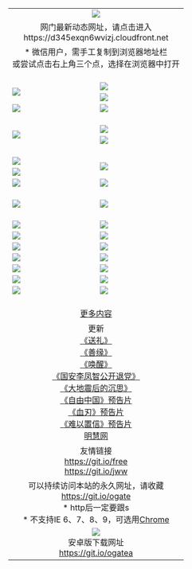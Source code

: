 ﻿<table>
  <tr></tr>
  <tr><td colspan=2 align=center><img src="https://cloud.githubusercontent.com/assets/11880933/13434984/f430fae2-e012-11e5-814f-c2df1e82b247.jpg" /></td></tr>
  <tr><td colspan=2 align=center>网门最新动态网址，请点击进入
<br>https://d345exqn6wvizj.cloudfront.net
    </td>
  </tr>
  <tr>
    <td colspan=2 align=center>* 微信用户，需手工复制到浏览器地址栏<br>或尝试点击右上角三个点，选择在浏览器中打开
    <!--br>* IE6打开动态网址须在选项中勾选TLS 1.0--></td>
  </tr>
  <tr height="20">
  <tr>
    <td rowspan=2><a href="https://d345exqn6wvizj.cloudfront.net/ogUP.aspx?name=11DKC.mp4&list=11DKC" target="_blank"><img src="https://d345exqn6wvizj.cloudfront.net/Up/11DKC1.jpg" /></a></td> 
    <td><div><a href="https://d345exqn6wvizj.cloudfront.net/ogUP.aspx?name=LRWS.mp4&list=LRWS" target="_blank"><img src="https://d345exqn6wvizj.cloudfront.net/Up/LRWS.jpg" /></a></td>
   </tr>
  <tr>
    <td><a href="https://d345exqn6wvizj.cloudfront.net/ogNiceVedio.aspx" target="_blank"><img src="https://d345exqn6wvizj.cloudfront.net/Up/11TGKDY.jpg" /></a></td>
  </tr>
  <tr>
    <td><a href="https://d345exqn6wvizj.cloudfront.net/ogUP.aspx?name=_EA/%CA%AE%C4%EA.mp4&count=http://odisk.org/Up/_EA/%CA%AE%C4%EA.mp4;http://odisk.org/Up/_EE/%CC%CE%B8%E7%D9%A9%B5%E7%D3%B0%A3%BA%CA%AE%C4%EA.mp4|2|%CA%AE%C4%EA|%D5%FD%C6%AC;%CC%CE%B8%E7%D9%A9%B5%E7%D3%B0" target="_blank"><img src="https://d345exqn6wvizj.cloudfront.net/Up/_EA/%E5%8D%81%E5%B9%B4_135.jpg" /></a></td>
    <td><a href="https://d345exqn6wvizj.cloudfront.net/ogUP.aspx?name=_EC%C9%FA%CB%C0%D3%EB%C2%D6%BB%D8.mp4&count=http://v.ifeng.com/documentary/discovery/201501/039bdca9-5c34-4796-b332-43b8f831efce.shtml;http://v.ifeng.com/documentary/society/201501/030cc825-2840-4536-a0b8-416c88375055.shtml;http://v.ifeng.com/documentary/society/201501/03a412f8-32ec-4e18-81ba-98acf64ec1ca.shtml;http://v.ifeng.com/documentary/society/201501/03c58012-8e01-456a-9097-615b3b24a709.shtml|4|%C9%FA%CB%C0%D3%EB%C2%D6%BB%D8" target="_blank"><img src="https://d345exqn6wvizj.cloudfront.net/Up/_EC/%E7%94%9F%E6%AD%BB%E4%B8%8E%E8%BD%AE%E5%9B%9E_135.jpg" /></a></td>
  </tr>
  <tr height="20">
  <tr>
    <td rowspan=2><a href="https://d345exqn6wvizj.cloudfront.net/ogUP.aspx?name=4EE/DJ.mp4&list=4EEDJ" target="_blank"><img src="https://d345exqn6wvizj.cloudfront.net/Up/4EE/DJ140.jpg"/></a></td>
    <td><a href="https://d345exqn6wvizj.cloudfront.net/ogUP.aspx?name=4EE/ZG.mp4&list=4EEZG" target="_blank"><img src="https://d345exqn6wvizj.cloudfront.net/Up/4EE/ZG0.jpg"/></a></td>
    <!--td><a href="https://d345exqn6wvizj.cloudfront.net/ogUP.aspx?name=4EE/QQ.mp4&list=4EEQQ" target="_blank"><img src="https://d345exqn6wvizj.cloudfront.net/Up/4EE/QQ0.jpg"/></a></td>
    <td><a href="https://d345exqn6wvizj.cloudfront.net/ogUP.aspx?name=4EE/HQ.mp4&list=4EEHQ" target="_blank"><img src="https://d345exqn6wvizj.cloudfront.net/Up/4EE/HQ0.jpg"/></a></td-->
  </tr>
  <tr>
    <td><a href="https://d345exqn6wvizj.cloudfront.net/onCO.aspx?list=XWPL&mode=m" target="_blank"><img src="https://d345exqn6wvizj.cloudfront.net/Up/0WZTT.jpg" /></a></td> 
  </tr>
  <tr height="20">
  <tr>
    <td><a href="https://d345exqn6wvizj.cloudfront.net/ogUP.aspx?name=JQR.mp4&count=2" target="_blank"><img src="https://d345exqn6wvizj.cloudfront.net/Up/JQR.jpg" /></a></td>   
    <td rowspan=2><a href="https://d345exqn6wvizj.cloudfront.net/ogUP.aspx?name=JP.mp4&count=9" target="_blank"><img src="https://d345exqn6wvizj.cloudfront.net/Up/JP.jpg" /></td>
  </tr>
  <tr>
    <td><a href="https://d345exqn6wvizj.cloudfront.net/ogUP.aspx?name=WH.mp4" target="_blank"><img src="https://d345exqn6wvizj.cloudfront.net/Up/WH.jpg" /></a></td>
  </tr>
  <tr>
    <td><a href="https://d345exqn6wvizj.cloudfront.net/ogUP.aspx?name=SSZJ.mp4&list=SSZJ" target="_blank"><img src="https://d345exqn6wvizj.cloudfront.net/Up/SSZJ.jpg" /></a></td>
    <td><a href="https://d345exqn6wvizj.cloudfront.net/ogUP.aspx?name=WLSH.mp4&count=2" target="_blank"><img src="https://d345exqn6wvizj.cloudfront.net/Up/WLSH.jpg" /></a</td>
  </tr>
  <tr height="20">
  <tr>
    <td><a href="https://d345exqn6wvizj.cloudfront.net/ogUP.aspx?name=ZY.mp4&count=2015|16" target="_blank"><img src="https://d345exqn6wvizj.cloudfront.net/Up/ZY.jpg" /></a</td>
    <td><a href="https://d345exqn6wvizj.cloudfront.net/ogUP.aspx?name=XTFY.mp4&count=B|2,A|24" target="_blank"><img src="https://d345exqn6wvizj.cloudfront.net/Up/XTFY.jpg" /></a></td>
  </tr>
  <tr height="20">
  </tr>
  <!--tr>
    <td><a href="https://d345exqn6wvizj.cloudfront.net/ogUP.aspx?name=4EE/GX.mp4&list=4EEGX" target="_blank"><img src="https://d345exqn6wvizj.cloudfront.net/Up/4EE/GX0.jpg"/></a></td>
    <td><a href="https://d345exqn6wvizj.cloudfront.net/ogUP.aspx?name=4EE/HD.mp4&list=4EEHD" target="_blank"><img src="https://d345exqn6wvizj.cloudfront.net/Up/4EE/HD0.jpg"/></a></td>
  </tr>
  <tr>
    <td><a href="https://d345exqn6wvizj.cloudfront.net/ogUP.aspx?name=4EE/TX.mp4&list=4EETX" target="_blank"><img src="https://d345exqn6wvizj.cloudfront.net/Up/4EE/TX0.jpg"/></a></td>
    <td><a href="https://d345exqn6wvizj.cloudfront.net/ogUP.aspx?name=4EE/WZ.mp4&list=4EEWZ" target="_blank"><img src="https://d345exqn6wvizj.cloudfront.net/Up/4EE/WZ0.jpg"/></a></td>
  </tr-->
  <tr>
    <td><a href="https://d345exqn6wvizj.cloudfront.net/onUP.aspx?name=https://d1ni6yqhqrtjo7.cloudfront.net/" target="_blank"><img src="https://d345exqn6wvizj.cloudfront.net/Up/0DTW.jpg"/></a></td>
    <td><a href="https://d345exqn6wvizj.cloudfront.net/onUP.aspx?name=https://d240ns8up8earz.cloudfront.net/acenter/" target="_blank"><img src="https://d345exqn6wvizj.cloudfront.net/Up/0TDW.jpg" /></a></td>
  </tr>
  <tr>
    <td><a href="https://d345exqn6wvizj.cloudfront.net/onUP.aspx?name=https://d4508d6vomz2p.cloudfront.net/gb/nsc413.htm" target="_blank"><img src="https://d345exqn6wvizj.cloudfront.net/Up/0DJY.jpg" /></a></td>
    <td><a href="https://d345exqn6wvizj.cloudfront.net/onUP.aspx?name=https://d4apjbhkuxer1.cloudfront.net/xtr/gb/prog204.html" target="_blank"><img src="https://d345exqn6wvizj.cloudfront.net/Up/0XTR.jpg" /></a></td>
  </tr>
  <tr>
    <td><a href="https://d345exqn6wvizj.cloudfront.net/onUP.aspx?name=https://d3aj00iefsmfgc.cloudfront.net/" target="_blank"><img src="https://d345exqn6wvizj.cloudfront.net/Up/0MHW.jpg" /></a></td>
    <td><a href="https://d345exqn6wvizj.cloudfront.net/onUP.aspx?name=https://d20wz7qt14x5d2.cloudfront.net/" target="_blank"><img src="https://d345exqn6wvizj.cloudfront.net/Up/0ZJW.jpg" /></a></td>
  </tr>
  <tr>
    <td><a href="https://d345exqn6wvizj.cloudfront.net/ogUP.aspx?name=0FG.zip" target="_blank"><img src="https://d345exqn6wvizj.cloudfront.net/Up/0FG.jpg" /></a></td>
    <td><a href="https://d345exqn6wvizj.cloudfront.net/ogUP.aspx?name=0FGA.apk" target="_blank"><img src="https://d345exqn6wvizj.cloudfront.net/Up/0FGA.jpg" /></a></td>
  </tr>
  <tr>
    <td><a href="https://d345exqn6wvizj.cloudfront.net/ogUP.aspx?name=0U.zip" target="_blank"><img src="https://d345exqn6wvizj.cloudfront.net/Up/0U.jpg" /></a></td>
    <td><a href="https://d345exqn6wvizj.cloudfront.net/ogUP.aspx?name=0UA.apk" target="_blank"><img src="https://d345exqn6wvizj.cloudfront.net/Up/0UA.jpg" /></a></td>
  </tr>
  <tr>
    <td><a href="https://d345exqn6wvizj.cloudfront.net/ogUP.aspx?name=0iPPOTV.zip" target="_blank"><img src="https://d345exqn6wvizj.cloudfront.net/Up/0iPPOTV.jpg" /></a></td>
    <td><a href="https://d345exqn6wvizj.cloudfront.net/ogUP.aspx?name=0iNTD.apk" target="_blank"><img src="https://d345exqn6wvizj.cloudfront.net/Up/0iNTD.jpg" /></a></td>
  </tr>
  <!--tr>
    <td><a href="https://d345exqn6wvizj.cloudfront.net/ogNice.aspx" target="_blank"><img src="https://d345exqn6wvizj.cloudfront.net/Up/0WCYY.jpg" /></a></td>
    <td><a href="https://d345exqn6wvizj.cloudfront.net/onCO.aspx?list=XWPL&mode=m" target="_blank"><img src="https://d345exqn6wvizj.cloudfront.net/Up/0WZTT.jpg" /></a></td> 
  </tr-->
  <tr>
    <td><a href="https://d345exqn6wvizj.cloudfront.net/ogDY.aspx" target="_blank"><img src="https://d345exqn6wvizj.cloudfront.net/Up/0FK.jpg" /></a></td>
    <td><a href="https://d345exqn6wvizj.cloudfront.net/ogST.aspx" target="_blank"><img src="https://d345exqn6wvizj.cloudfront.net/Up/0ST.jpg" /></a></td> 
  </tr>
  <tr height="20">
  <tr>
    <td colspan=2 align=center><a href="https://d345exqn6wvizj.cloudfront.net/ogNice.aspx">更多内容</a>
    </td>
  </tr>
  <tr>
    <td colspan=2 align=center>更新<br>
      <a href="https://d345exqn6wvizj.cloudfront.net/ogUP.aspx?name=4ESL.mp4" target="_blank">《送礼》</a><br>
      <a href="https://d345exqn6wvizj.cloudfront.net/ogUP.aspx?name=4ESY.mp4" target="_blank">《善缘》</a><br>
      <a href="https://d345exqn6wvizj.cloudfront.net/ogUP.aspx?name=4EHX.mp4" target="_blank">《唤醒》</a><br>
      <a href="https://d345exqn6wvizj.cloudfront.net/ogUP.aspx?name=4LFZ.mp4" target="_blank">《国安李凤智公开退党》</a><br>
      <a href="https://d345exqn6wvizj.cloudfront.net/ogUP.aspx?name=4DDZHDCS.mp4" target="_blank">《大地震后的沉思》</a><br>
      <a href="https://d345exqn6wvizj.cloudfront.net/ogUP.aspx?name=11ZYZG0.mp4" target="_blank">《自由中国》预告片</a><br>
      <a href="https://d345exqn6wvizj.cloudfront.net/ogUP.aspx?name=11XR.mp4" target="_blank">《血刃》预告片</a><br>
      <a href="https://d345exqn6wvizj.cloudfront.net/ogUP.aspx?name=11NYZX.mp4&count=2" target="_blank">《难以置信》预告片</a><br>
      <a href="https://d345exqn6wvizj.cloudfront.net/onUP.aspx?name=https://www.minghui.org/" target="_blank">明慧网</a>
    </td>
  </tr>
  <tr>
    <td colspan=2 align=center>友情链接<br>
      <a href="https://git.io/free" target="_blank">https://git.io/free</a><br>
      <a href="https://git.io/jww" target="_blank">https://git.io/jww</a>
    </td>
  </tr>
  <tr>
    <td colspan=2 align=center>可以持续访问本站的永久网址，请收藏<br/><a href="https://git.io/ogate" target="_blank">https://git.io/ogate</a><br/>* http后一定要跟s<br/>* 不支持IE 6、7、8、9，可选用<a href="https://d345exqn6wvizj.cloudfront.net/ogUP.aspx?name=0ChromePortable.zip">Chrome</a></td>
  </tr>
  <tr>
    <td colspan=2 align=center><a href="https://d345exqn6wvizj.cloudfront.net/ogUP.aspx?name=0oGate.apk" target="_blank"><img src="https://cloud.githubusercontent.com/assets/11880933/13720399/75e143ee-e842-11e5-9f0a-1421f423c80f.jpg" /></a><br>安卓版下载网址<br><a href="https://git.io/ogatea">https://git.io/ogatea</a></td>
  </tr>
  <!--tr>
    <td colspan=2 align=center>可能失效的动态网址
    </td>
  </tr-->
</table>
